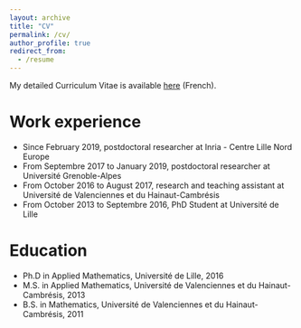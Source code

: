 ```yaml
---
layout: archive
title: "CV"
permalink: /cv/
author_profile: true
redirect_from:
  - /resume
---
```

My detailed Curriculum Vitae is available [here](https://fdewez.github.io/files/fdewez-cv-fr.pdf) (French).

Work experience
======
* Since February 2019, postdoctoral researcher at Inria - Centre Lille Nord Europe
* From Septembre 2017 to January 2019, postdoctoral researcher at Université Grenoble-Alpes
* From October 2016 to August 2017, research and teaching assistant at Université de Valenciennes et du Hainaut-Cambrésis
* From October 2013 to Septembre 2016, PhD Student at Université de Lille

Education
======
* Ph.D in Applied Mathematics, Université de Lille, 2016
* M.S. in Applied Mathematics, Université de Valenciennes et du Hainaut-Cambrésis, 2013
* B.S. in Mathematics, Université de Valenciennes et du Hainaut-Cambrésis, 2011
